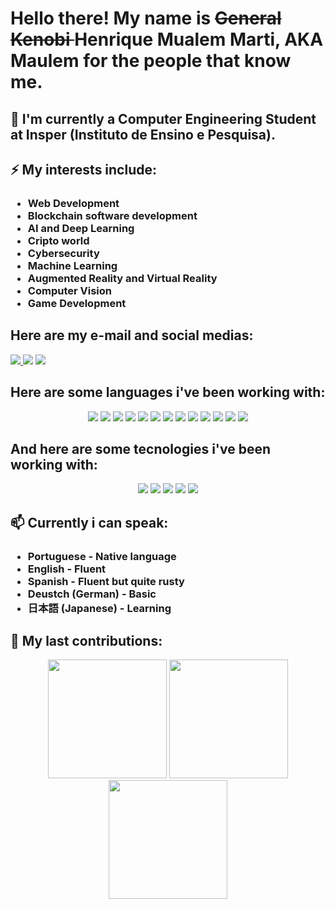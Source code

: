<strong>
    <h1>
        <span align="left">
            Hello there! My name is
        </span>
        <strike>
            General Kenobi 
        </strike>
        <span>
            Henrique Mualem Marti, AKA Maulem for the people that know me.
        </span>
    </h1>
</strong>
<h2 align="left">
    🔭 I'm currently a Computer Engineering Student at Insper (Instituto de Ensino e Pesquisa).
</h2>
<h2 align="left">
    ⚡ My interests include:
</h2>
<h3 align="left">
    <ul>
        <li>Web Development</li>
        <li>Blockchain software development</li>
        <li>AI and Deep Learning</li>
        <li>Cripto world</li>
        <li>Cybersecurity</li>
        <li>Machine Learning</li>
        <li>Augmented Reality and Virtual Reality</li>
        <li>Computer Vision</li>
        <li>Game Development</li>
    </ul>
</h3>
<h2 align="left">
    Here are my e-mail and social medias:
</h2>
<div>
    <a href="mailto:henriquemmarti@gmail.com">
        <img src="https://img.shields.io/badge/Gmail-D14836?style=for-the-badge&logo=gmail&logoColor=white"/>
    </a>
    <a href="https://instagram.com/maulem_" target="_blank">
        <img src="https://img.shields.io/badge/-Instagram-%23E4405F?style=for-the-badge&logo=instagram&logoColor=white" target="_blank"></a>
    <a href="http://estruyf-github.azurewebsites.net/api/VisitorHit?user=Maulem&repo=Maulem&countColorcountColor">
        <img src="http://estruyf-github.azurewebsites.net/api/VisitorHit?user=Maulem&repo=Maulem&countColorcountColor">
    </a>
</div>
<h2 align="left">
    Here are some languages i've been working with:
</h2>
<div align="center">

![](https://img.shields.io/badge/-Python-informational?style=for-the-badge&logo=python&color=000000)
![](https://img.shields.io/badge/-Java-informational?style=for-the-badge&logo=java&color=000000)
![](https://img.shields.io/badge/solidity-informational?style=for-the-badge&logo=solidity&color=000000)
![](https://img.shields.io/badge/vyper-informational?style=for-the-badge&logo=vyper&color=000000)
![](https://img.shields.io/badge/-MySQL-informational?style=for-the-badge&logo=mySQL&color=000000)
![](https://img.shields.io/badge/C-000000?style=for-the-badge&logo=c&logoColor=00599C)
![](https://img.shields.io/badge/-c++-black?style=for-the-badge&logo=c%2B%2B&logoColor=00599C)
![](https://img.shields.io/badge/-HTML-informational?style=for-the-badge&logo=html5&color=000000)
![](https://img.shields.io/badge/-CSS-informational?style=for-the-badge&logo=css3&color=000000)
![](https://img.shields.io/badge/-JavaScript-informational?style=for-the-badge&logo=JavaScript&color=000000)
![](https://img.shields.io/badge/assembly-informational?style=for-the-badge&logo=assembly&color=000000)
![](https://img.shields.io/badge/batch-informational?style=for-the-badge&logo=batch&color=000000)
![](https://img.shields.io/badge/vhdl-informational?style=for-the-badge&logo=vhdl&color=000000)

</div>

<h2 align="left">
    And here are some tecnologies i've been working with:
</h2>
<div align="center">

![](https://img.shields.io/badge/React-000000?style=for-the-badge&logo=react&logoColor=61DAFB)
![](https://img.shields.io/badge/Node.js-000000?style=for-the-badge&logo=nodedotjs&logoColor=339933)
![](https://img.shields.io/badge/-GitHub-informational?style=for-the-badge&logo=github&&color=000000)
![](https://img.shields.io/badge/-MongoDB-informational?style=for-the-badge&logo=MongoDB&mongodbColor=white&color=000000)
![](https://img.shields.io/badge/Jupyter-000000.svg?&style=for-the-badge&logo=Jupyter&logoColor=F37626)

</div>

<h2 align="left">
    📫 Currently i can speak:
</h2>
<h3 align="left">
    <ul>
        <li>Portuguese - Native language</li>
        <li>English - Fluent</li>
        <li>Spanish - Fluent but quite rusty</li>
        <li>Deustch (German) - Basic</li>
        <li>日本語 (Japanese) - Learning</li>
    </ul>
</h3>
<h2 align="left">
    💬 My last contributions:
</h2>
<div align="center">
    <img height="190em" src="https://github-readme-stats.vercel.app/api?username=Maulem&show_icons=true&theme=tokyonight&include_all_commits=true&count_private=true"/>
    <img height="190em" src="https://github-readme-stats.vercel.app/api/top-langs/?username=Maulem&layout=compact&langs_count=7&theme=dracula"/>
    <img height="190em" src="https://github-readme-streak-stats.herokuapp.com/?user=Maulem&theme=tokyonight"/>
</div>

<!--
**Maulem/Maulem** is a ✨ _special_ ✨ repository because its `README.md` (this file) appears on your GitHub profile.

Here are some ideas to get you started:

- 🔭 I’m currently working on ...
- 🌱 I’m currently learning ...
- 👯 I’m looking to collaborate on ...
- 🤔 I’m looking for help with ...
- 💬 Ask me about ...
- 📫 How to reach me: ...
- 😄 Pronouns: ...
- ⚡ Fun fact: ...
-->
